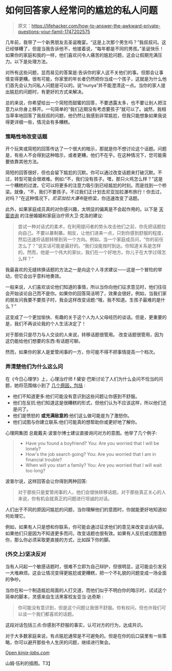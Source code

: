 # 如何回答家人经常问的尴尬的私人问题

> 原文：<https://lifehacker.com/how-to-answer-the-awkward-private-questions-your-famil-1747202575>

几年前，我带了一个新男朋友去圣诞晚宴。“这是上次那个男生吗？”我叔叔问。这已经够糟了，但是当我告诉他不，他接着说，“每年都是不同的男孩。”圣诞快乐！如果你的家庭和我的一样，他们喜欢问令人痛苦的尴尬问题，这会让假期充满压力。以下是处理方法。



对所有这些问题，显而易见的答案是:告诉你的家人这不关他们的事。但那会让事情变得更糟。很有可能，你家里的年长者仍然把你当成一个孩子，这就是为什么他们首先会认为问私人问题是可以的。说“nunya”并不能澄清这一点。当你的家人提出尴尬的问题时，有更好的方式来解决。

总的来说，你希望给出一个简短而甜蜜的回答，不要透露太多，也不要让别人把注意力从你身上移开。一句简单的“我们近期没有考虑要孩子”就可以了。诚然，我相当草率地回答了我叔叔的问题，他仍然让我感到非常尴尬，但我只能想象如果我说得更详细一些，情况会有多糟糕。

### 策略性地改变话题

开个玩笑或简短的回答传达了一个很大的暗示，那就是你不想讨论这个话题。问题是，有些人不会得到这种暗示，或者更糟，他们不在乎。在这种情况下，您可能需要依靠其他方法。

简短的回答很好，但也会留下尴尬的沉默。你可以通过改变话题来打破沉默。不过，转型可能会很艰难。例如:“不，我们没有孩子。嘿，那只火鸡怎么样？”这是一个糟糕的过渡，它可以将更多的注意力吸引到已经尴尬的时刻。而是找到一个桥梁。就像，“不，我们不要孩子。不过我们正计划去尼亚加拉瀑布旅行！你去过，对吗？”在这种情况下，*尼亚加拉大瀑布*是桥梁，你迅速改变了话题。

此外，如果家庭成员真的对你感兴趣，太明显的偏离是不会起作用的。以下是 [天窗咨询](http://www.skylightcounselingcenter.com/) 的注册婚姻和家庭治疗师大卫·克洛的建议:

> 尝试一种对话式的柔术，在利用提问者的势头攻击他们之前，你先把话题拉向自己。不要以暴制暴。相反，让他们进来一点，只到你感到舒服的程度，然后迅速将话题转移到另一个方向。例如，当一个家庭成员问，“你的前任怎么了？”说实话可能是最好的。“我们没能按时到达。你知道关系是怎样的。然而，他是一个伟大的家伙，我们在一个好地方。你儿子在大学过得怎么样？”

我最喜欢的无缝转换话题的方法之一是向这个人寻求建议——这是一个冒险的举动，但它会出乎意料地奏效。

一般来说，人们喜欢谈论他们知道的事情，所以当你向他们征求意见时，他们往往会开始谈论自己而不是你。如果你的回答简洁明了，效果会很好。例如，当我们家的朋友问我要不要孩子时，我会这样改变话题:“哦，我不知道。生孩子最难的是什么？”

这变成了一个更加愉快、有趣的关于这个人为人父母经历的谈话。但是，更重要的是，我们不再谈论我的个人生活决定了！

对于那些只是尽力与人交谈的人来说，转移话题很管用。 改变话题很管用，因为这仍能给他们想要的东西:有话题可聊。

然而，如果你的家人是爱管闲事的一方，你可能不得不把事情提高一个档次。

### 弄清楚他们为什么这么问

在《今日心理学》上，心理治疗师 f·黛安·巴斯讨论了人们为什么会问不恰当的问题，她将范围缩小到了 [几个原因，包括](https://www.psychologytoday.com/blog/the-couch/201311/why-people-ask-you-awkward-and-annoying-questions) :

*   他们不知道更多:他们可能没有意识到这些问题让你感到不舒服。
*   他们在反抗:他们知道这是很糟糕的形式，但他们认为不应该这样，所以他们还是问了。
*   他们是愤怒的 **或充满敌意的**:他们这么做可能是为了激怒你。
*   他们试图与你建立联系:他们可能真的想帮助你或更好地了解你。

心理网集团 总裁戴夫·波普尔博士建议直接询问对方的意图。他举了几个例子:

> *   Have you found a boyfriend?
>     You: Are you worried that I will be lonely?
> *   How's the job search going? You: Are you worried that I am in financial trouble?
> *   When will you start a family? You: Are you worried that I will wait too long?

波普尔说，这样回答会让你得到两种回答:

> 对于那些只是爱管闲事的人，他们会很快转移话题。对于那些真正关心的人来说，你有机会就真正的问题进行坦诚的对话。

人们出于不同的原因问尴尬的问题，当你理解他们的意图时，你就能更好地知道如何处理它。

例如，如果有人只是想和你联系，你可能会通过征求他们的意见来改变谈话内容。如果他们只是因为不知道更多而问，改变话题也很有效。如果有人反抗或试图激怒你，那么你必须采取更直接的方式，比如踩下你的脚。

### (外交上)坚决反对

当有人问起一个敏感话题时，很难不立即为自己辩护，但很明显，这可能会引发另一大堆麻烦。这会让情况变得更尴尬或更糟糕，把一个不礼貌的问题变成一场全面的争吵。

当你在和一个制造尴尬局面的人打交道，而他们似乎不明白你的暗示时，试试这个简单的脚本，灵感来自生活黑客校友亚当·达奇斯 :

> 你可能没有意识到，但是这个问题让我很不舒服。你有权问，但也许我们可以谈一个我们都喜欢的话题。

这段对话包括三点:你感到不舒服的事实，认可对方的行为，达成共识。

对于大多数家庭来说，有点尴尬通常是不可避免的。但是在你的后口袋里有一些策略，你可以避开那些令人生厌的问题，继续进行聚会。

[Open *kinja-labs.com*](http://kinja-labs.com/related-widget/?posts=1257095824,1686684538,5967410&title=Recommended%20stories)

山姆·伍利的插图。T3】